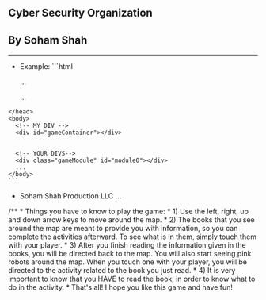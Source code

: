 ## Cyber Security Organization
## By Soham Shah

___

   * Example:
    ```html
    <head>
      <!-- MY SCRIPTS -->
      <script src="scenes/boot.js"></script>
      ...
      <script defer src="scripts/contentSwitcher.js"></script>
      <script defer src="scripts/other.js"></script>


      <!-- YOUR SCRIPTS -->
      <script src="scripts/module1.js"></script>
      ...

    </head>
    <body>
      <!-- MY DIV -->
      <div id="gameContainer"></div>


      <!-- YOUR DIVS-->
      <div class="gameModule" id="module0"></div>
      ...
    </body>
    ```
   * Soham Shah Production LLC
   ...
   
   
   /**
    * Things you have to know to play the game:
    * 1) Use the left, right, up and down arrow keys to move around the map.
    * 2) The books that you see around the map are meant to provide you with information, so you can complete the activities afterward. To see what is in them, simply touch them with your player.
    * 3) After you finish reading the information given in the books, you will be directed back to the map. You will also start seeing pink robots around the map. When you touch one with your player, you will be directed to the activity related to the book you just read.
    * 4) It is very important to know that you HAVE to read the book, in order to know what to do in the activity.
    * That's all! I hope you like this game and have fun!


